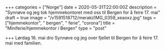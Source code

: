 +++
categories = ["Norge"]
date = 2020-05-31T22:00:00Z
description = "Synnøve og jeg tok hjemmekontoret med oss til Bergen for å feire 17. mai"
draft = true
image = "/v1591518712/meraki/IMG_0359_xeaoxz.jpg"
tags = ["hjemmekontor", " bergen", " ferie", "corona"]
title = "Miniferie/hjemmekontor i Bergen"
type = "post"

+++
Lørdag 16. mai dro Synnøve og jeg over fjellet til Bergen for å feire 17. mai med familien. 
